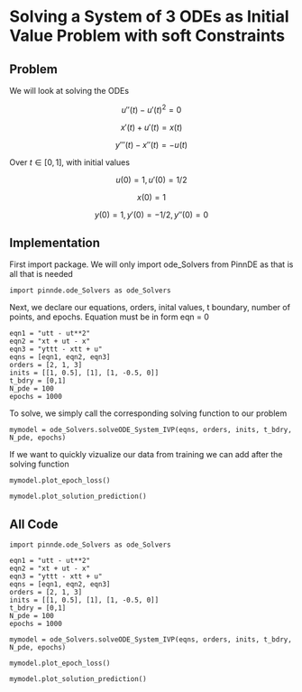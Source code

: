 # Solving a System of 3 ODEs as Initial Value Problem with soft Constraints

## Problem
We will look at solving the ODEs

$$u''(t) - u'(t)^2 = 0$$

$$x'(t) + u'(t) = x(t)$$

$$y'''(t) - x''(t) = -u(t)$$

Over $t\in[0,1]$, with initial values

$$u(0) = 1, u'(0) = 1/2$$

$$x(0) = 1$$

$$y(0) = 1, y'(0) = -1/2, y''(0) = 0$$

## Implementation

First import package. We will only import ode_Solvers from PinnDE as that is all that is needed

    import pinnde.ode_Solvers as ode_Solvers

Next, we declare our equations, orders, inital values, t boundary, number of points, and epochs. Equation must be in form eqn = 0

    eqn1 = "utt - ut**2"
    eqn2 = "xt + ut - x"
    eqn3 = "yttt - xtt + u"
    eqns = [eqn1, eqn2, eqn3]
    orders = [2, 1, 3]
    inits = [[1, 0.5], [1], [1, -0.5, 0]]
    t_bdry = [0,1]
    N_pde = 100
    epochs = 1000

To solve, we simply call the corresponding solving function to our problem

    mymodel = ode_Solvers.solveODE_System_IVP(eqns, orders, inits, t_bdry, N_pde, epochs)

If we want to quickly vizualize our data from training we can add after the solving function

    mymodel.plot_epoch_loss()

    mymodel.plot_solution_prediction()

## All Code

    import pinnde.ode_Solvers as ode_Solvers

    eqn1 = "utt - ut**2"
    eqn2 = "xt + ut - x"
    eqn3 = "yttt - xtt + u"
    eqns = [eqn1, eqn2, eqn3]
    orders = [2, 1, 3]
    inits = [[1, 0.5], [1], [1, -0.5, 0]]
    t_bdry = [0,1]
    N_pde = 100
    epochs = 1000

    mymodel = ode_Solvers.solveODE_System_IVP(eqns, orders, inits, t_bdry, N_pde, epochs)

    mymodel.plot_epoch_loss()

    mymodel.plot_solution_prediction()